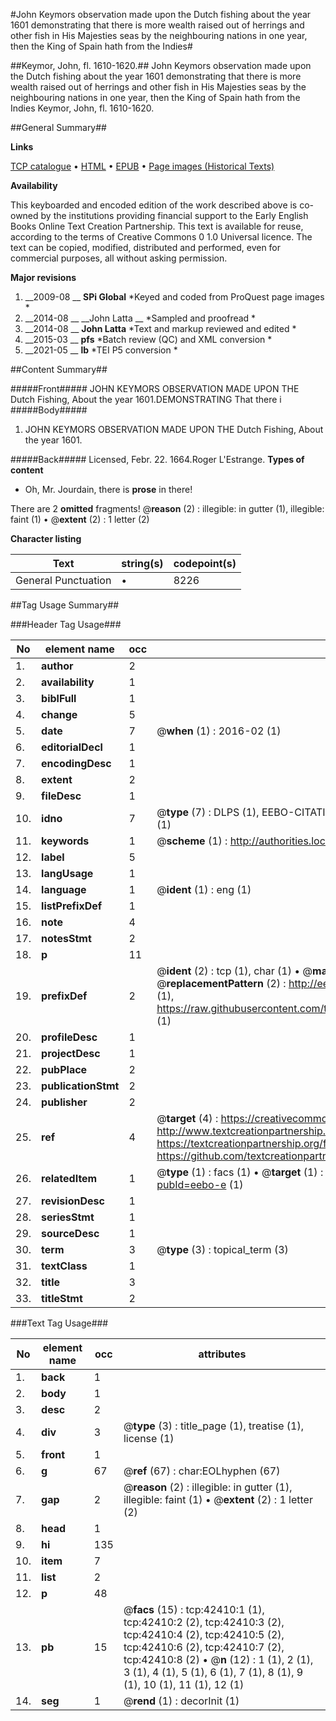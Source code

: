 #John Keymors observation made upon the Dutch fishing about the year 1601 demonstrating that there is more wealth raised out of herrings and other fish in His Majesties seas by the neighbouring nations in one year, then the King of Spain hath from the Indies#

##Keymor, John, fl. 1610-1620.##
John Keymors observation made upon the Dutch fishing about the year 1601 demonstrating that there is more wealth raised out of herrings and other fish in His Majesties seas by the neighbouring nations in one year, then the King of Spain hath from the Indies
Keymor, John, fl. 1610-1620.

##General Summary##

**Links**

[TCP catalogue](http://www.ota.ox.ac.uk/tcp/)  • 
[HTML](http://tei.it.ox.ac.uk/tcp/Texts-HTML/free/A47/A47318.html)  • 
[EPUB](http://tei.it.ox.ac.uk/tcp/Texts-EPUB/free/A47/A47318.epub) • 
[Page images (Historical Texts)](https://historicaltexts.jisc.ac.uk/eebo-9088688e)

**Availability**

This keyboarded and encoded edition of the work described above is co-owned by the
    institutions providing financial support to the Early English Books Online Text Creation
    Partnership. This text is available for reuse, according to the terms of  Creative Commons 0 1.0 Universal
    licence. The text can be copied, modified, distributed and performed, even for commercial
    purposes, all without asking permission.

**Major revisions**

1. __2009-08 __ __SPi Global__ *Keyed and coded from ProQuest page images *
1. __2014-08 __ __John Latta __ *Sampled and proofread *
1. __2014-08 __ __John Latta__ *Text and markup reviewed and edited *
1. __2015-03 __ __pfs__ *Batch review (QC) and XML conversion *
1. __2021-05 __ __lb__ *TEI P5 conversion *

##Content Summary##

#####Front#####
JOHN KEYMORS OBSERVATION MADE UPON THE Dutch Fishing, About the year 1601.DEMONSTRATING That there i
#####Body#####

1. JOHN KEYMORS OBSERVATION MADE UPON THE Dutch Fishing, About the year 1601.

#####Back#####
Licensed, Febr. 22. 1664.Roger L'Estrange.
**Types of content**

  * Oh, Mr. Jourdain, there is **prose** in there!

There are 2 **omitted** fragments! 
 @__reason__ (2) : illegible: in gutter (1), illegible: faint (1)  •  @__extent__ (2) : 1 letter (2)

**Character listing**


|Text|string(s)|codepoint(s)|
|---|---|---|
|General Punctuation|•|8226|

##Tag Usage Summary##

###Header Tag Usage###

|No|element name|occ|attributes|
|---|---|---|---|
|1.|__author__|2||
|2.|__availability__|1||
|3.|__biblFull__|1||
|4.|__change__|5||
|5.|__date__|7| @__when__ (1) : 2016-02 (1)|
|6.|__editorialDecl__|1||
|7.|__encodingDesc__|1||
|8.|__extent__|2||
|9.|__fileDesc__|1||
|10.|__idno__|7| @__type__ (7) : DLPS (1), EEBO-CITATION (1), VID (1), EEBO-PROQUEST (1), STC (2), OCLC (1)|
|11.|__keywords__|1| @__scheme__ (1) : http://authorities.loc.gov/ (1)|
|12.|__label__|5||
|13.|__langUsage__|1||
|14.|__language__|1| @__ident__ (1) : eng (1)|
|15.|__listPrefixDef__|1||
|16.|__note__|4||
|17.|__notesStmt__|2||
|18.|__p__|11||
|19.|__prefixDef__|2| @__ident__ (2) : tcp (1), char (1)  •  @__matchPattern__ (2) : ([0-9\-]+):([0-9IVX]+) (1), (.+) (1)  •  @__replacementPattern__ (2) : http://eebo.chadwyck.com/downloadtiff?vid=$1&page=$2 (1), https://raw.githubusercontent.com/textcreationpartnership/Texts/master/tcpchars.xml#$1 (1)|
|20.|__profileDesc__|1||
|21.|__projectDesc__|1||
|22.|__pubPlace__|2||
|23.|__publicationStmt__|2||
|24.|__publisher__|2||
|25.|__ref__|4| @__target__ (4) : https://creativecommons.org/publicdomain/zero/1.0/ (1), http://www.textcreationpartnership.org/docs/. (1), https://textcreationpartnership.org/faq/#faq05 (1), https://github.com/textcreationpartnership (1)|
|26.|__relatedItem__|1| @__type__ (1) : facs (1)  •  @__target__ (1) : https://data.historicaltexts.jisc.ac.uk/view?pubId=eebo-e (1)|
|27.|__revisionDesc__|1||
|28.|__seriesStmt__|1||
|29.|__sourceDesc__|1||
|30.|__term__|3| @__type__ (3) : topical_term (3)|
|31.|__textClass__|1||
|32.|__title__|3||
|33.|__titleStmt__|2||


###Text Tag Usage###

|No|element name|occ|attributes|
|---|---|---|---|
|1.|__back__|1||
|2.|__body__|1||
|3.|__desc__|2||
|4.|__div__|3| @__type__ (3) : title_page (1), treatise (1), license (1)|
|5.|__front__|1||
|6.|__g__|67| @__ref__ (67) : char:EOLhyphen (67)|
|7.|__gap__|2| @__reason__ (2) : illegible: in gutter (1), illegible: faint (1)  •  @__extent__ (2) : 1 letter (2)|
|8.|__head__|1||
|9.|__hi__|135||
|10.|__item__|7||
|11.|__list__|2||
|12.|__p__|48||
|13.|__pb__|15| @__facs__ (15) : tcp:42410:1 (1), tcp:42410:2 (2), tcp:42410:3 (2), tcp:42410:4 (2), tcp:42410:5 (2), tcp:42410:6 (2), tcp:42410:7 (2), tcp:42410:8 (2)  •  @__n__ (12) : 1 (1), 2 (1), 3 (1), 4 (1), 5 (1), 6 (1), 7 (1), 8 (1), 9 (1), 10 (1), 11 (1), 12 (1)|
|14.|__seg__|1| @__rend__ (1) : decorInit (1)|
